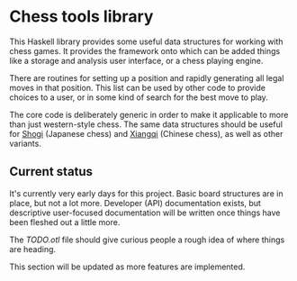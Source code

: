 Chess tools library
===================

This Haskell library provides some useful data structures for working with
chess games. It provides the framework onto which can be added things like a
storage and analysis user interface, or a chess playing engine.

There are routines for setting up a position and rapidly generating all legal
moves in that position. This list can be used by other code to provide choices
to a user, or in some kind of search for the best move to play.

The core code is deliberately generic in order to make it applicable to more
than just western-style chess. The same data structures should be useful for
[Shogi](http://en.wikipedia.org/wiki/Shogi) (Japanese chess) and
[Xiangqi](http://en.wikipedia.org/wiki/Xiangqi) (Chinese chess), as well as
other variants.

Current status
---------------

It's currently very early days for this project. Basic board structures are in
place, but not a lot more. Developer (API) documentation exists, but
descriptive user-focused documentation will be written once things have been
fleshed out a little more.

The *TODO.otl* file should give curious people a rough idea of where things are heading.

This section will be updated as more features are implemented.

